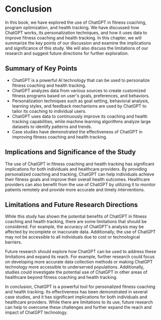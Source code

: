 Conclusion
==========

In this book, we have explored the use of ChatGPT in fitness coaching, program optimization, and health tracking. We have discussed how ChatGPT works, its personalization techniques, and how it uses data to improve fitness coaching and health tracking. In this chapter, we will summarize the key points of our discussion and examine the implications and significance of this study. We will also discuss the limitations of our research and suggest future directions for further exploration.

Summary of Key Points
---------------------

* ChatGPT is a powerful AI technology that can be used to personalize fitness coaching and health tracking.
* ChatGPT analyzes data from various sources to create customized fitness programs based on user's goals, preferences, and behaviors.
* Personalization techniques such as goal setting, behavioral analysis, learning styles, and feedback mechanisms are used by ChatGPT to tailor its coaching to individual users.
* ChatGPT uses data to continuously improve its coaching and health tracking capabilities, while machine learning algorithms analyze large datasets to identify patterns and trends.
* Case studies have demonstrated the effectiveness of ChatGPT in improving fitness coaching and health tracking.

Implications and Significance of the Study
------------------------------------------

The use of ChatGPT in fitness coaching and health tracking has significant implications for both individuals and healthcare providers. By providing personalized coaching and tracking, ChatGPT can help individuals achieve their fitness goals and improve their overall health outcomes. Healthcare providers can also benefit from the use of ChatGPT by utilizing it to monitor patients remotely and provide more accurate and timely interventions.

Limitations and Future Research Directions
------------------------------------------

While this study has shown the potential benefits of ChatGPT in fitness coaching and health tracking, there are some limitations that should be considered. For example, the accuracy of ChatGPT's analysis may be affected by incomplete or inaccurate data. Additionally, the use of ChatGPT may not be accessible to all individuals due to cost or technological barriers.

Future research should explore how ChatGPT can be used to address these limitations and expand its reach. For example, further research could focus on developing more accurate data collection methods or making ChatGPT technology more accessible to underserved populations. Additionally, studies could investigate the potential use of ChatGPT in other areas of healthcare beyond fitness coaching and health tracking.

In conclusion, ChatGPT is a powerful tool for personalized fitness coaching and health tracking. Its effectiveness has been demonstrated in several case studies, and it has significant implications for both individuals and healthcare providers. While there are limitations to its use, future research can help to overcome these challenges and further expand the reach and impact of ChatGPT technology.

